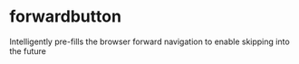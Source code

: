 # forwardbutton
Intelligently pre-fills the browser forward navigation to enable skipping into the future
